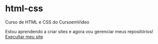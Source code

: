 # html-css
 Curso de HTML e CSS do CursoemVideo

Estou aprendendo a criar sites e agora vou gerenciar meus repositórios!
<a href=" https://reginaldoanderson.github.io/html-css/" target="_self">Execultar meu site</a>
